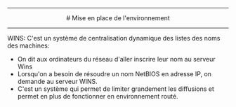 ____
<p align=center># Mise en place de l'environnement</align>

____

WINS:
C'est un système de centralisation dynamique des listes des noms des machines: 
 - On dit aux ordinateurs du réseau d'aller inscrire leur nom au serveur Wins
 - Lorsqu'on a besoin de résoudre un nom NetBIOS en adresse IP, on demande au serveur WINS.
 - C'est un système qui permet de limiter grandement les diffusions et permet en plus de fonctionner en environnement routé.
